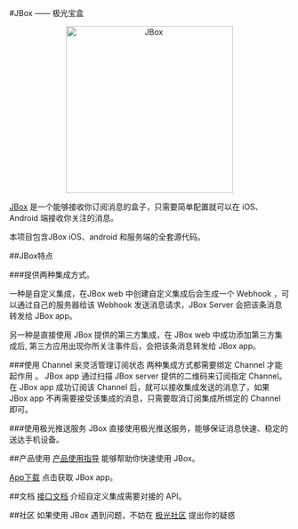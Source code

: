 #JBox —— 极光宝盒
<p align="center">
    <a href="http://jbox.jiguang.cn/" target="_blank">
        <img src="https://github.com/jpush/jbox/blob/dev/ReadmeResource/Boxinbear%401x.png" alt="JBox" width=300/>
    </a>
</p>

[JBox](http://jbox.jiguang.cn/) 是一个能够接收你订阅消息的盒子，只需要简单配置就可以在 iOS、Android 端接收你关注的消息。

本项目包含JBox iOS、android 和服务端的全套源代码。

##JBox特点

###提供两种集成方式。

一种是自定义集成，在JBox web 中创建自定义集成后会生成一个 Webhook ，可以通过自己的服务器给该 Webhook 发送消息请求，JBox Server 会把该条消息转发给 JBox app。

另一种是直接使用 JBox 提供的第三方集成，在 JBox web 中成功添加第三方集成后, 第三方应用出现你所关注事件后，会把该条消息转发给 JBox app。

###使用 Channel 来灵活管理订阅状态
两种集成方式都需要绑定 Channel 才能起作用 。 JBox app 通过扫描 JBox server 提供的二维码来订阅指定 Channel。
在 JBox app 成功订阅该 Channel 后，就可以接收集成发送的消息了，如果 JBox app 不再需要接受该集成的消息，只需要取消订阅集成所绑定的 Channel 即可。

###使用极光推送服务
JBox 直接使用极光推送服务，能够保证消息快速、稳定的送达手机设备。


##产品使用
[产品使用指导](http://jbox.jiguang.cn/guide) 能够帮助你快速使用 JBox。

[App下载](http://jbox.jiguang.cn/application) 点击获取 JBox app。


##文档
[接口文档](http://jbox.jiguang.cn/document) 介绍自定义集成需要对接的 API。


##社区
如果使用 JBox 遇到问题，不妨在 [极光社区](https://community.jiguang.cn) 提出你的疑惑
